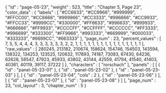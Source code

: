 {
  "id" : "page-05-23",
  "weight" : 523,
  "title" : "Chapter 5, Page 23",
  "color_data" : {
    "labels" : [
      "#CC6633",
      "#CC9966",
      "#999999",
      "#FFCC00",
      "#CC6666",
      "#999966",
      "#CC3333",
      "#996666",
      "#CC9933",
      "#FFCC33",
      "#9999CC",
      "#330000",
      "#FF6633",
      "#996633",
      "#999933",
      "#666666",
      "#FF9933",
      "#CCCCFF",
      "#CCFFFF",
      "#CCCCCC",
      "#FF3333",
      "#996699",
      "#333300",
      "#FF9966",
      "#993333",
      "#669999",
      "#000033",
      "#333333",
      "#6699CC",
      "#663333"
    ],
    "page_num" : 23,
    "percent_values" : [
      7,
      5,
      5,
      4,
      4,
      4,
      3,
      3,
      3,
      3,
      3,
      3,
      2,
      2,
      1,
      1,
      1,
      1,
      1,
      1,
      1,
      1,
      1,
      1,
      1,
      1,
      1,
      1,
      1,
      1
    ],
    "raw_values" : [
      280245,
      213182,
      210674,
      158624,
      154746,
      154503,
      143594,
      138322,
      134253,
      123525,
      120632,
      117893,
      74187,
      73083,
      67430,
      64236,
      62628,
      58547,
      47923,
      45933,
      43802,
      43144,
      42559,
      41794,
      41540,
      41403,
      40361,
      40119,
      39117,
      37222
    ]
  },
  "characters" : [
    "rorschach"
  ],
  "panels" : [
    [
      {
        "id" : "panel-05-23-01"
      },
      {
        "id" : "panel-05-23-02"
      },
      {
        "id" : "panel-05-23-03"
      }
    ],
    [
      {
        "id" : "panel-05-23-04",
        "cols" : 2
      },
      {
        "id" : "panel-05-23-06"
      }
    ],
    [
      {
        "id" : "panel-05-23-07"
      },
      {
        "id" : "panel-05-23-08"
      }
    ]
  ],
  "page_num" : 23,
  "col_layout" : 3,
  "chapter_num" : 5
}

